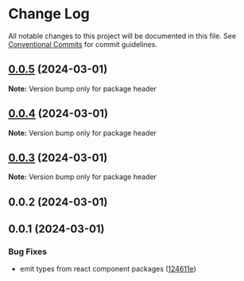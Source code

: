 # Change Log

All notable changes to this project will be documented in this file.
See [Conventional Commits](https://conventionalcommits.org) for commit guidelines.

## [0.0.5](https://github.com/ratontile/getting-started-example/compare/header@0.0.4...header@0.0.5) (2024-03-01)

**Note:** Version bump only for package header

## [0.0.4](https://github.com/ratontile/getting-started-example/compare/header@0.0.3...header@0.0.4) (2024-03-01)

**Note:** Version bump only for package header

## [0.0.3](https://github.com/ratontile/getting-started-example/compare/header@0.0.2...header@0.0.3) (2024-03-01)

**Note:** Version bump only for package header

## 0.0.2 (2024-03-01)

## 0.0.1 (2024-03-01)

### Bug Fixes

- emit types from react component packages ([124611e](https://github.com/ratontile/getting-started-example/commit/124611e46cf4d07f337d3e9e522378a7f50116c9))
